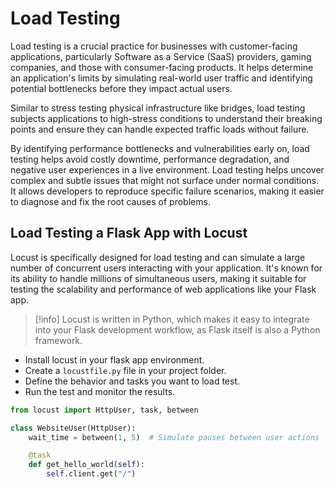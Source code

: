 # Load Testing
Load testing is a crucial practice for businesses with customer-facing applications, particularly Software as a Service (SaaS) providers, gaming companies, and those with consumer-facing products. It helps determine an application's limits by simulating real-world user traffic and identifying potential bottlenecks before they impact actual users.

Similar to stress testing physical infrastructure like bridges, load testing subjects applications to high-stress conditions to understand their breaking points and ensure they can handle expected traffic loads without failure.

By identifying performance bottlenecks and vulnerabilities early on, load testing helps avoid costly downtime, performance degradation, and negative user experiences in a live environment. Load testing helps uncover complex and subtle issues that might not surface under normal conditions. It allows developers to reproduce specific failure scenarios, making it easier to diagnose and fix the root causes of problems.


## Load Testing a Flask App with Locust
Locust is specifically designed for load testing and can simulate a large number of concurrent users interacting with your application. It's known for its ability to handle millions of simultaneous users, making it suitable for testing the scalability and performance of web applications like your Flask app.

>[!info]
>Locust is written in Python, which makes it easy to integrate into your Flask development workflow, as Flask itself is also a Python framework.

- Install locust in your flask app environment.
- Create a `locustfile.py` file in your project folder.
- Define the behavior and tasks you want to load test.
- Run the test and monitor the results.

```python
from locust import HttpUser, task, between

class WebsiteUser(HttpUser):
    wait_time = between(1, 5)  # Simulate pauses between user actions

    @task
    def get_hello_world(self):
        self.client.get("/")
```
